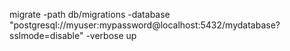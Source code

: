  migrate -path db/migrations -database "postgresql://myuser:mypassword@localhost:5432/mydatabase?sslmode=disable" -verbose up 